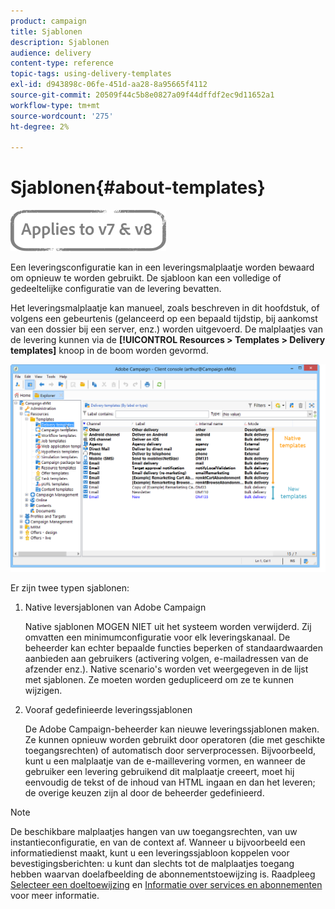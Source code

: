 ```yaml
---
product: campaign
title: Sjablonen
description: Sjablonen
audience: delivery
content-type: reference
topic-tags: using-delivery-templates
exl-id: d943898c-06fe-451d-aa28-8a95665f4112
source-git-commit: 20509f44c5b8e0827a09f44dffdf2ec9d11652a1
workflow-type: tm+mt
source-wordcount: '275'
ht-degree: 2%

---
```


# Sjablonen{#about-templates}

![](../../assets/common.svg)

Een leveringsconfiguratie kan in een leveringsmalplaatje worden bewaard om opnieuw te worden gebruikt. De sjabloon kan een volledige of gedeeltelijke configuratie van de levering bevatten.

Het leveringsmalplaatje kan manueel, zoals beschreven in dit hoofdstuk, of volgens een gebeurtenis (gelanceerd op een bepaald tijdstip, bij aankomst van een dossier bij een server, enz.) worden uitgevoerd. De malplaatjes van de levering kunnen via de **[!UICONTROL Resources > Templates > Delivery templates]** knoop in de boom worden gevormd.

![](assets/s_user_template_list.png)

Er zijn twee typen sjablonen:

1. Native leversjablonen van Adobe Campaign

   Native sjablonen MOGEN NIET uit het systeem worden verwijderd. Zij omvatten een minimumconfiguratie voor elk leveringskanaal. De beheerder kan echter bepaalde functies beperken of standaardwaarden aanbieden aan gebruikers (activering volgen, e-mailadressen van de afzender enz.). Native scenario&#39;s worden vet weergegeven in de lijst met sjablonen. Ze moeten worden gedupliceerd om ze te kunnen wijzigen.

1. Vooraf gedefinieerde leveringssjablonen

   De Adobe Campaign-beheerder kan nieuwe leveringssjablonen maken. Ze kunnen opnieuw worden gebruikt door operatoren (die met geschikte toegangsrechten) of automatisch door serverprocessen. Bijvoorbeeld, kunt u een malplaatje van de e-maillevering vormen, en wanneer de gebruiker een levering gebruikend dit malplaatje creeert, moet hij eenvoudig de tekst of de inhoud van HTML ingaan en dan het leveren; de overige keuzen zijn al door de beheerder gedefinieerd.

>[!NOTE]
>
>De beschikbare malplaatjes hangen van uw toegangsrechten, van uw instantieconfiguratie, en van de context af. Wanneer u bijvoorbeeld een informatiedienst maakt, kunt u een leveringssjabloon koppelen voor bevestigingsberichten: u kunt dan slechts tot de malplaatjes toegang hebben waarvan doelafbeelding de abonnementstoewijzing is. Raadpleeg [Selecteer een doeltoewijzing](selecting-a-target-mapping.md) en [Informatie over services en abonnementen](about-services-and-subscriptions.md) voor meer informatie.
